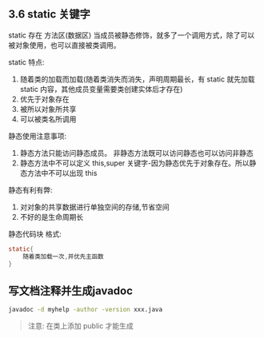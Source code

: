 ## 3.6 static 关键字
static 存在 方法区(数据区)
当成员被静态修饰，就多了一个调用方式，除了可以被对象使用，也可以直接被类调用。

static 特点:
1. 随着类的加载而加载(随着类消失而消失，声明周期最长，有 static 就先加载 static 内容，其他成员变量需要类创建实体后才存在)
2. 优先于对象存在
3. 被所以对象所共享
4. 可以被类名所调用

静态使用注意事项:
1. 静态方法只能访问静态成员。
    非静态方法既可以访问静态也可以访问非静态
2. 静态方法中不可以定义 this,super 关键字-因为静态优先于对象存在。所以静态方法中不可以出现 this

静态有利有弊:
1. 对对象的共享数据进行单独空间的存储,节省空间
2. 不好的是生命周期长

静态代码块
格式:
```java
static{
    随着类加载一次,并优先主函数
}
```

## 写文档注释并生成javadoc

```cmd
javadoc -d myhelp -author -version xxx.java
```
> 注意: 在类上添加 public 才能生成
